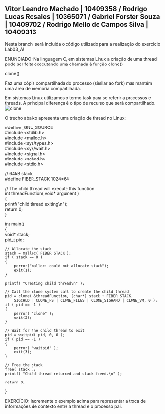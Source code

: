 ## Vitor Leandro Machado | 10409358 / Rodrigo Lucas Rosales | 10365071 / Gabriel Forster Souza | 10409702 / Rodrigo Mello de Campos Silva | 10409316

Nesta branch, será incluida o código utilizado para a realização do exercicio Lab03_A!

ENUNCIADO:
Na linguagem C, em sistemas Linux a criação de uma thread pode ser feita executando uma chamada à função clone()

clone()

Faz uma cópia compartilhada do processo (similar ao fork) mas mantém uma área de memória compartilhada.

Em sistemas Linux utilizamos o termo task para se referir a processos e threads. A principal diferença é o tipo de recurso que será compartilhado.
![clone](https://github.com/TshadowBR/Laboratorio-1-Sistemas-Operacionais/assets/32850196/f1ff67e7-e79a-4430-8470-42001fbd01f7)

O trecho abaixo apresenta uma criação de thread no Linux:


#define _GNU_SOURCE                                                                                                                              
#include <stdlib.h>                                                                                                                              
#include <malloc.h>                                                                                                                              
#include <sys/types.h>                                                                                                                           
#include <sys/wait.h>                                                                                                                            
#include <signal.h>                                                                                                                              
#include <sched.h>                                                                                                                               
#include <stdio.h>                                                                                                                               
                                                                                                                                                 
// 64kB stack                                                                                                                                    
#define FIBER_STACK 1024*64                                                                                                                      
                                                                                                                                                 
// The child thread will execute this function                                                                                                   
int threadFunction( void* argument )                                                                                                             
{                                                                                                                                                
    printf("child thread exiting\n");                                                                                                            
    return 0;                                                                                                                                    
}                                                                                                                                                
                                                                                                                                                 
int main()                                                                                                                                       
{                                                                                                                                                
    void* stack;                                                                                                                                 
    pid_t pid;                                                                                                                                   
                                                                                                                                                 
    // Allocate the stack                                                                                                                        
    stack = malloc( FIBER_STACK );                                                                                                               
    if ( stack == 0 )                                                                                                                            
    {                                                                                                                                            
        perror("malloc: could not allocate stack");                                                                                              
        exit(1);                                                                                                                                 
    }                                                                                                                                            
                                                                                                                                     
    printf( "Creating child thread\n" );                                                                                                         
                                                                                                                                                 
    // Call the clone system call to create the child thread                                                                                     
    pid = clone( &threadFunction, (char*) stack + FIBER_STACK,                                                                                   
        SIGCHLD | CLONE_FS | CLONE_FILES | CLONE_SIGHAND | CLONE_VM, 0 );                                                                        
    if ( pid == -1 )                                                                                                                             
    {                                                                                                                                            
        perror( "clone" );                                                                                                                       
        exit(2);                                                                                                                                 
    }                                                                                                                                            
                                                                                                                                                 
    // Wait for the child thread to exit                                                                                                         
    pid = waitpid( pid, 0, 0 );                                                                                                                  
    if ( pid == -1 )                                                                                                                             
    {                                                                                                                                            
        perror( "waitpid" );                                                                                                                     
        exit(3);                                                                                                                                 
    }                                                                                                                                            
                                                                                                                                                 
    // Free the stack                                                                                                                            
    free( stack );                                                                                                                               
    printf( "Child thread returned and stack freed.\n" );                                                                                        
                                                                                                                                                 
    return 0;                                                                                                                                    
}

EXERCÍCIO: Incremente o exemplo acima para representar a troca de informações de contexto entre a thread e o processo pai.

